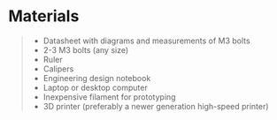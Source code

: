 # Materials
> - Datasheet with diagrams and measurements of M3 bolts
> - 2-3 M3 bolts (any size)
> - Ruler
> - Calipers
> - Engineering design notebook
> - Laptop or desktop computer
> - Inexpensive filament for prototyping
> - 3D printer (preferably a newer generation high-speed printer)

